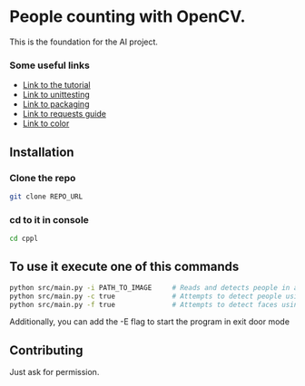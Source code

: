 # People counting with OpenCV.

This is the foundation for the AI project.

### Some useful links

* [Link to the tutorial](https://ubidots.com/blog/people-counting-with-opencv-python-and-ubidots/)
* [Link to unittesting](https://docs.python.org/3/library/unittest.html)
* [Link to packaging](https://packaging.python.org/tutorials/packaging-projects/)
* [Link to requests guide](https://realpython.com/python-requests/)
* [Link to color](https://pypi.org/project/colorclass/)

## Installation

### Clone the repo

```bash
git clone REPO_URL
```

### cd to it in console

```bash
cd cppl
```

## To use it execute one of this commands

```bash
python src/main.py -i PATH_TO_IMAGE     # Reads and detects people in a single local stored image
python src/main.py -c true              # Attempts to detect people using webcam
python src/main.py -f true              # Attempts to detect faces using the webcam
```
Additionally, you can add the -E flag to start the program in exit door mode

## Contributing
Just ask for permission.

